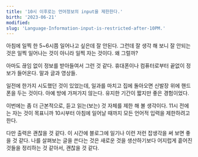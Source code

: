 ```yaml
---
title: '10시 이후로는 언어정보의 input을 제한한다.'
birth: '2023-06-21'
modified:
slug: 'Language-Information-input-is-restricted-after-10PM.'
---
```


아침에 일찍 한 5~6시쯤 일어나고 싶은데 잘 안된다. 그런데 잘 생각 해 보니 잘 안되는 것은 일찍 일어나는 것이 아니라 일찍 자는 것이다. 왜 그럴까?

아마도 끊임 없이 정보를 받아들여서 그런 것 같다. 휴대폰이나 컴퓨터로부터 끝없이 정보가 들어온다. 말과 글과 영상들.

일전에 한가지 시도했던 것이 있었는데, 일과를 마치고 집에 돌아오면 신발장 위에 핸드폰을 두는 것이다. 아예 방에 가져가지 않는다. 유지한 기간이 짧지만 좋은 경험이었다.

이번에는 좀 더 근본적으로, 듣고 읽는(보는) 것 자체를 제한 해 볼 생각이다. 11시 전에는 자는 것이 목표니까 10시부터 아침에 일어날 때까지 모든 언어적 입력을 제한하려고 한다.

다만 출력은 괜찮을 것 같다. 이 시간에 블로그에 일기나 이런 저런 잡생각을 써 보면 좋을 것 같다. 나를 살펴보는 글을 쓴다는 것은 새로운 것을 생산하기보다 어지럽게 흩어진 것들을 정리하는 것 같아서, 괜찮을 것 같다.
